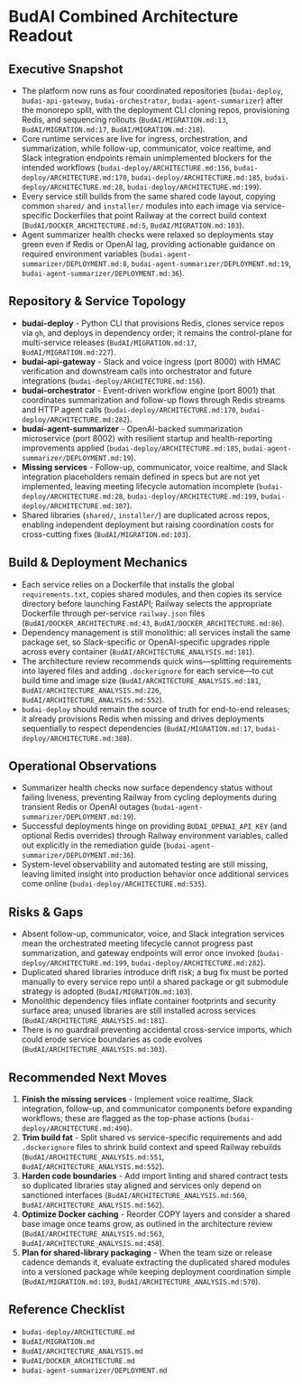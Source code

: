 # BudAI Combined Architecture Readout

## Executive Snapshot
- The platform now runs as four coordinated repositories (`budai-deploy`, `budai-api-gateway`, `budai-orchestrator`, `budai-agent-summarizer`) after the monorepo split, with the deployment CLI cloning repos, provisioning Redis, and sequencing rollouts (`BudAI/MIGRATION.md:13`, `BudAI/MIGRATION.md:17`, `BudAI/MIGRATION.md:218`).
- Core runtime services are live for ingress, orchestration, and summarization, while follow-up, communicator, voice realtime, and Slack integration endpoints remain unimplemented blockers for the intended workflows (`budai-deploy/ARCHITECTURE.md:156`, `budai-deploy/ARCHITECTURE.md:170`, `budai-deploy/ARCHITECTURE.md:185`, `budai-deploy/ARCHITECTURE.md:28`, `budai-deploy/ARCHITECTURE.md:199`).
- Every service still builds from the same shared code layout, copying common `shared/` and `installer/` modules into each image via service-specific Dockerfiles that point Railway at the correct build context (`BudAI/DOCKER_ARCHITECTURE.md:5`, `BudAI/MIGRATION.md:103`).
- Agent summarizer health checks were relaxed so deployments stay green even if Redis or OpenAI lag, providing actionable guidance on required environment variables (`budai-agent-summarizer/DEPLOYMENT.md:8`, `budai-agent-summarizer/DEPLOYMENT.md:19`, `budai-agent-summarizer/DEPLOYMENT.md:36`).

## Repository & Service Topology
- **budai-deploy** - Python CLI that provisions Redis, clones service repos via `gh`, and deploys in dependency order; it remains the control-plane for multi-service releases (`BudAI/MIGRATION.md:17`, `BudAI/MIGRATION.md:227`).
- **budai-api-gateway** - Slack and voice ingress (port 8000) with HMAC verification and downstream calls into orchestrator and future integrations (`budai-deploy/ARCHITECTURE.md:156`).
- **budai-orchestrator** - Event-driven workflow engine (port 8001) that coordinates summarization and follow-up flows through Redis streams and HTTP agent calls (`budai-deploy/ARCHITECTURE.md:170`, `budai-deploy/ARCHITECTURE.md:282`).
- **budai-agent-summarizer** - OpenAI-backed summarization microservice (port 8002) with resilient startup and health-reporting improvements applied (`budai-deploy/ARCHITECTURE.md:185`, `budai-agent-summarizer/DEPLOYMENT.md:19`).
- **Missing services** - Follow-up, communicator, voice realtime, and Slack integration placeholders remain defined in specs but are not yet implemented, leaving meeting lifecycle automation incomplete (`budai-deploy/ARCHITECTURE.md:28`, `budai-deploy/ARCHITECTURE.md:199`, `budai-deploy/ARCHITECTURE.md:307`).
- Shared libraries (`shared/`, `installer/`) are duplicated across repos, enabling independent deployment but raising coordination costs for cross-cutting fixes (`BudAI/MIGRATION.md:103`).

## Build & Deployment Mechanics
- Each service relies on a Dockerfile that installs the global `requirements.txt`, copies shared modules, and then copies its service directory before launching FastAPI; Railway selects the appropriate Dockerfile through per-service `railway.json` files (`BudAI/DOCKER_ARCHITECTURE.md:43`, `BudAI/DOCKER_ARCHITECTURE.md:86`).
- Dependency management is still monolithic: all services install the same package set, so Slack-specific or OpenAI-specific upgrades ripple across every container (`BudAI/ARCHITECTURE_ANALYSIS.md:181`).
- The architecture review recommends quick wins—splitting requirements into layered files and adding `.dockerignore` for each service—to cut build time and image size (`BudAI/ARCHITECTURE_ANALYSIS.md:181`, `BudAI/ARCHITECTURE_ANALYSIS.md:226`, `BudAI/ARCHITECTURE_ANALYSIS.md:552`).
- `budai-deploy` should remain the source of truth for end-to-end releases; it already provisions Redis when missing and drives deployments sequentially to respect dependencies (`BudAI/MIGRATION.md:17`, `budai-deploy/ARCHITECTURE.md:388`).

## Operational Observations
- Summarizer health checks now surface dependency status without failing liveness, preventing Railway from cycling deployments during transient Redis or OpenAI outages (`budai-agent-summarizer/DEPLOYMENT.md:19`).
- Successful deployments hinge on providing `BUDAI_OPENAI_API_KEY` (and optional Redis overrides) through Railway environment variables, called out explicitly in the remediation guide (`budai-agent-summarizer/DEPLOYMENT.md:36`).
- System-level observability and automated testing are still missing, leaving limited insight into production behavior once additional services come online (`budai-deploy/ARCHITECTURE.md:535`).

## Risks & Gaps
- Absent follow-up, communicator, voice, and Slack integration services mean the orchestrated meeting lifecycle cannot progress past summarization, and gateway endpoints will error once invoked (`budai-deploy/ARCHITECTURE.md:199`, `budai-deploy/ARCHITECTURE.md:282`).
- Duplicated shared libraries introduce drift risk; a bug fix must be ported manually to every service repo until a shared package or git submodule strategy is adopted (`BudAI/MIGRATION.md:103`).
- Monolithic dependency files inflate container footprints and security surface area; unused libraries are still installed across services (`BudAI/ARCHITECTURE_ANALYSIS.md:181`).
- There is no guardrail preventing accidental cross-service imports, which could erode service boundaries as code evolves (`BudAI/ARCHITECTURE_ANALYSIS.md:303`).

## Recommended Next Moves
1. **Finish the missing services** - Implement voice realtime, Slack integration, follow-up, and communicator components before expanding workflows; these are flagged as the top-phase actions (`budai-deploy/ARCHITECTURE.md:490`).
2. **Trim build fat** - Split shared vs service-specific requirements and add `.dockerignore` files to shrink build context and speed Railway rebuilds (`BudAI/ARCHITECTURE_ANALYSIS.md:551`, `BudAI/ARCHITECTURE_ANALYSIS.md:552`).
3. **Harden code boundaries** - Add import linting and shared contract tests so duplicated libraries stay aligned and services only depend on sanctioned interfaces (`BudAI/ARCHITECTURE_ANALYSIS.md:560`, `BudAI/ARCHITECTURE_ANALYSIS.md:562`).
4. **Optimize Docker caching** - Reorder COPY layers and consider a shared base image once teams grow, as outlined in the architecture review (`BudAI/ARCHITECTURE_ANALYSIS.md:563`, `BudAI/ARCHITECTURE_ANALYSIS.md:458`).
5. **Plan for shared-library packaging** - When the team size or release cadence demands it, evaluate extracting the duplicated shared modules into a versioned package while keeping deployment coordination simple (`BudAI/MIGRATION.md:103`, `BudAI/ARCHITECTURE_ANALYSIS.md:570`).

## Reference Checklist
- `budai-deploy/ARCHITECTURE.md`
- `BudAI/MIGRATION.md`
- `BudAI/ARCHITECTURE_ANALYSIS.md`
- `BudAI/DOCKER_ARCHITECTURE.md`
- `budai-agent-summarizer/DEPLOYMENT.md`

